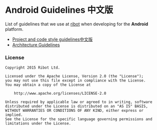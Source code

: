 # Android Guidelines 中文版

List of guidelines that we use at [ribot](http://ribot.co.uk) when developing for the __Android__ platform. 

* [Project and code style guidelines中文版](project_and_code_guidelines_CN.md)
* [Architecture Guidelines](architecture_guidelines/android_architecture.md)

### License

```
Copyright 2015 Ribot Ltd.

Licensed under the Apache License, Version 2.0 (the "License");
you may not use this file except in compliance with the License.
You may obtain a copy of the License at

    http://www.apache.org/licenses/LICENSE-2.0

Unless required by applicable law or agreed to in writing, software
distributed under the License is distributed on an "AS IS" BASIS,
WITHOUT WARRANTIES OR CONDITIONS OF ANY KIND, either express or implied.
See the License for the specific language governing permissions and
limitations under the License.
```
